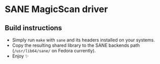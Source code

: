 # SANE MagicScan driver

## Build instructions

- Simply run `make` with `sane` and its headers installed on your systems.
- Copy the resulting shared library to the SANE backends path (`/usr/lib64/sane/` on Fedora currently).
- Enjoy ✨